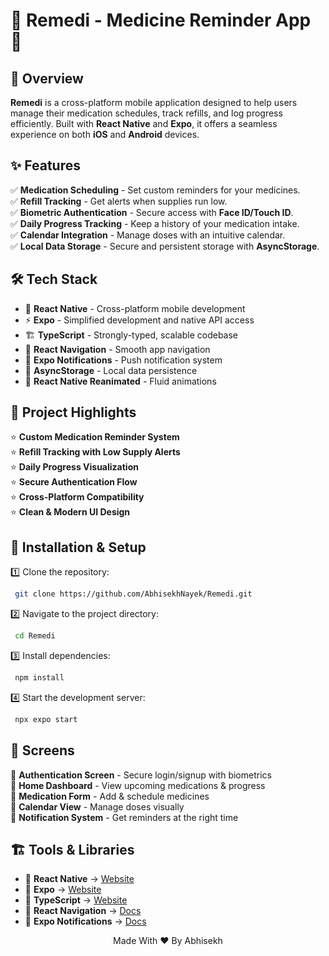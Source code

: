 # 📢 Remedi - Medicine Reminder App 💊

## 🚀 Overview
**Remedi** is a cross-platform mobile application designed to help users manage their medication schedules, track refills, and log progress efficiently. Built with **React Native** and **Expo**, it offers a seamless experience on both **iOS** and **Android** devices.

## ✨ Features
✅ **Medication Scheduling** - Set custom reminders for your medicines.  
✅ **Refill Tracking** - Get alerts when supplies run low.  
✅ **Biometric Authentication** - Secure access with **Face ID/Touch ID**.  
✅ **Daily Progress Tracking** - Keep a history of your medication intake.  
✅ **Calendar Integration** - Manage doses with an intuitive calendar.  
✅ **Local Data Storage** - Secure and persistent storage with **AsyncStorage**.  

## 🛠 Tech Stack
- 📱 **React Native** - Cross-platform mobile development  
- ⚡ **Expo** - Simplified development and native API access  
- 🏗 **TypeScript** - Strongly-typed, scalable codebase  
- 🔀 **React Navigation** - Smooth app navigation  
- 🔔 **Expo Notifications** - Push notification system  
- 💾 **AsyncStorage** - Local data persistence  
- 🎨 **React Native Reanimated** - Fluid animations   

## 📌 Project Highlights
⭐ **Custom Medication Reminder System**  
⭐ **Refill Tracking with Low Supply Alerts**  
⭐ **Daily Progress Visualization**  
⭐ **Secure Authentication Flow**  
⭐ **Cross-Platform Compatibility**  
⭐ **Clean & Modern UI Design**  

## 🔧 Installation & Setup
1️⃣ Clone the repository:  
```bash
 git clone https://github.com/AbhisekhNayek/Remedi.git
```
2️⃣ Navigate to the project directory:  
```bash
 cd Remedi
```
3️⃣ Install dependencies:  
```bash
 npm install
```
4️⃣ Start the development server:  
```bash
 npx expo start
```

## 📱 Screens
🔹 **Authentication Screen** - Secure login/signup with biometrics  
🔹 **Home Dashboard** - View upcoming medications & progress  
🔹 **Medication Form** - Add & schedule medicines  
🔹 **Calendar View** - Manage doses visually  
🔹 **Notification System** - Get reminders at the right time  

## 🏗 Tools & Libraries
- 🔷 **React Native** → [Website](https://reactnative.dev/)  
- 🔷 **Expo** → [Website](https://expo.dev/)  
- 🔷 **TypeScript** → [Website](https://www.typescriptlang.org/)  
- 🔷 **React Navigation** → [Docs](https://reactnavigation.org/)  
- 🔷 **Expo Notifications** → [Docs](https://docs.expo.dev/versions/latest/sdk/notifications/)  


<p align="center">Made With ❤️ By Abhisekh</p>